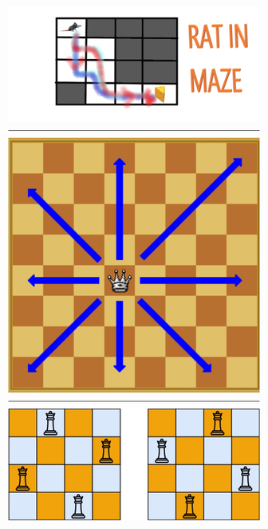 <img src="Images/rat.png" width="1350"/>
<hr>

<img src="Images/image-98.png" width="950"/>
<hr>
<img src="Images/queens.jpg" width="950"/>
